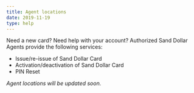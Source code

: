 ```yaml
---
title: Agent locations
date: 2019-11-19
type: help
---
```


Need a new card? Need help with your account? Authorized Sand Dollar Agents provide the following services:

* Issue/re-issue of Sand Dollar Card
* Activation/deactivation of Sand Dollar Card
* PIN Reset

_Agent locations will be updated soon._

